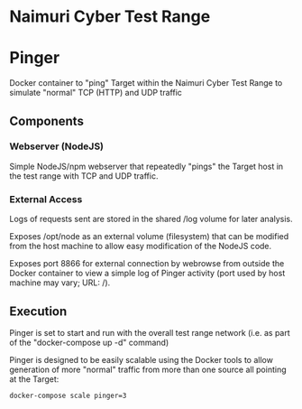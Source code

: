 Naimuri Cyber Test Range
========================

# Pinger

Docker container to "ping" Target within the Naimuri Cyber Test Range to simulate "normal" TCP (HTTP) and UDP traffic

## Components

### Webserver (NodeJS)

Simple NodeJS/npm webserver that repeatedly "pings" the Target host in the test range with TCP and UDP traffic.

### External Access

Logs of requests sent are stored in the shared /log volume for later analysis.

Exposes /opt/node as an external volume (filesystem) that can be modified from the host machine to allow easy modification of the NodeJS code.

Exposes port 8866 for external connection by webrowse from outside the Docker container to view a simple log of Pinger activity (port used by host machine may vary; URL: /).

## Execution

Pinger is set to start and run with the overall test range network (i.e. as part of the "docker-compose up -d" command)

Pinger is designed to be easily scalable using the Docker tools to allow generation of more "normal" traffic from more than one source all pointing at the Target:

	docker-compose scale pinger=3
